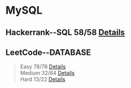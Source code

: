 
# MySQL
## Hackerrank--SQL 58/58 [Details](https://github.com/chongchong6/SQL/tree/master/HackerRank_SQL)
## LeetCode--DATABASE 
> Easy 78/78 [Details](https://github.com/chongchong6/SQL/tree/master/LeetCode/Easy)<br>
> Medium 32/64 [Details](https://github.com/chongchong6/SQL/tree/master/LeetCode/Medium)<br>
> Hard 13/22 [Details](https://github.com/chongchong6/SQL/tree/master/LeetCode/Hard)
